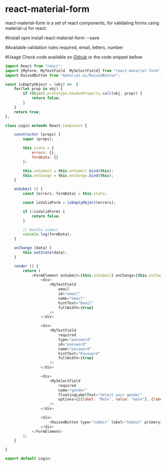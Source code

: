 # react-material-form

react-material-form is a set of react components, for validating forms using material-ui for react.

#Install
npm install react-material-form --save

#Available validation rules
required, email, letters, number

#Usage
Check code available on [Github](https://github.com/haykaghabekyan/react-redux/blob/master/src/public/js/components/login/login.js) or the code snippet bellow

```javascript
import React from "react";
import {MyForm, MyTextField, MySelectField} from "react-material-form";
import RaisedButton from "material-ui/RaisedButton";

const isEmptyObject = (obj) =>  {
    for(let prop in obj) {
        if (Object.prototype.hasOwnProperty.call(obj, prop)) {
            return false;
        }
    }
    return true;
};

class Login extends React.Component {

    constructor (props) {
        super (props);

        this.state = {
            errors: {},
            formData: {}
        };

        this.onSubmit = this.onSubmit.bind(this);
        this.onChange = this.onChange.bind(this);
    }

    onSubmit () {
        const {errors, formData} = this.state;

        const isValidForm = isEmptyObject(errors);

        if (!isValidForm) {
            return false;
        }

        // Handle submit
        console.log(formData);
    }

    onChange (data) {
        this.setState(data);
    }

    render () {
        return (
            <FormElement onSubmit={this.onSubmit} onChange={this.onChange}>
                <div>
                    <MyTextField
                        email
                        id="email"
                        name="email"
                        hintText="Email"
                        fullWidth={true}
                    />
                </div>

                <div>
                    <MyTextField
                        required
                        type="password"
                        id="password"
                        name="password"
                        hintText="Password"
                        fullWidth={true}
                    />
                </div>

                <div>
                    <MySelectField
                        required
                        name="gender"
                        floatingLabelText="Select your gender"
                        options={[{label: "Male", value: "male"}, {label: "Female", value: "female"}]}
                    />
                </div>

                <div>
                    <RaisedButton type="submit" label="Submit" primary={true} disabled={!isEmptyObject(this.state.errors)}/>
                </div>
            </FormElement>
        );
    }

}

export default Login;